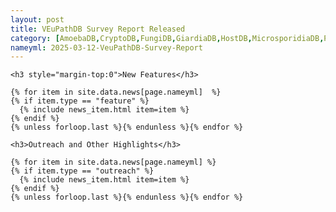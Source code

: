 ```yaml
---
layout: post
title: VEuPathDB Survey Report Released
category: [AmoebaDB,CryptoDB,FungiDB,GiardiaDB,HostDB,MicrosporidiaDB,PiroplasmaDB,PlasmoDB,ToxoDB,TriTrypDB,TrichDB,VectorBase,VEuPathDB]
nameyml: 2025-03-12-VeuPathDB-Survey-Report
---
```


<div class="newswrapper">

    <h3 style="margin-top:0">New Features</h3>

    {% for item in site.data.news[page.nameyml]  %}
    {% if item.type == "feature" %}
      {% include news_item.html item=item %}
    {% endif %}
    {% unless forloop.last %}{% endunless %}{% endfor %}

<!-- ================ -->

    <h3>Outreach and Other Highlights</h3>

    {% for item in site.data.news[page.nameyml] %}
    {% if item.type == "outreach" %}
      {% include news_item.html item=item %}
    {% endif %}
    {% unless forloop.last %}{% endunless %}{% endfor %}


<br>
<br>
<br>
</div>


